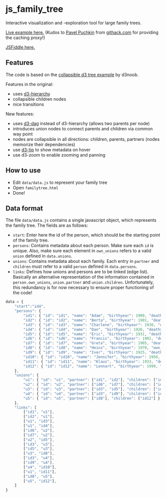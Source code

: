 # js_family_tree

Interactive visualization and -exploration tool for large family trees.


[Live example here.](https://rawcdn.githack.com/BenPortner/js_family_tree/31118b43b0933e8ff1f3210e32ae9e9d347da365/familytree.html) (Kudos to [Pavel Puchkin](https://neoascetic.me/) from [githack.com](https://raw.githack.com/) for providing the caching proxy!)

[JSFiddle here.](https://jsfiddle.net/BenPortner/6mnt1wy4/18/)

## Features

The code is based on the [collapsible d3 tree example](https://bl.ocks.org/d3noob/43a860bc0024792f8803bba8ca0d5ecd) by d3noob.

Features in the original:
- uses [d3-hierarchy](https://github.com/d3/d3-hierarchy)
- collapsible children nodes
- nice transitions
 
New features:
- uses [d3-dag](https://github.com/erikbrinkman/d3-dag) instead of d3-hierarchy (allows two parents per node)
- introduces union nodes to connect parents and children via common way point
- nodes are collapsible in all directions: children, parents, partners (nodes memorize their dependencies)
- use [d3-tip](https://github.com/caged/d3-tip) to show metadata on hover
- use d3-zoom to enable zooming and panning

## How to use

- Edit `data/data.js` to represent your family tree
- Open `familytree.html`
- Done!

## Data format

The file `data/data.js` contains a single javascript object, which represents the family tree. The fields are as follows:

- `start`: Enter here the id of the person, which should be the starting point of the family tree.
- `persons`: Contains metadata about each person. Make sure each `id` is unique. Also, make sure each element in `own_unions` refers to a valid `union` defined in `data.unions`.
- `unions`: Contains metadata about each family. Each entry in `partner` and `children` must refer to a valid `person` defined in `data.persons`.
- `links`: Defines how unions and persons are to be linked (edge list). Basically an alternative representation of the information contained in `person.own_unions`, `union.partner` and `union.children`. Unfortunately, this redundancy is for now necessary to ensure proper functioning of the code!

```javascript
data = {
    "start":"id4",
    "persons": {
        "id1": { "id": "id1", "name": "Adam", "birthyear": 1900, "deathyear": 1980, "own_unions": ["u1"], "birthplace":"Alberta", "deathplace":"Austin"},
        "id2": { "id": "id2", "name": "Berta", "birthyear": 1901, "deathyear": 1985, "own_unions": ["u1"], "birthplace":"Berlin", "deathplace":"Bern" },
        "id3": { "id": "id3", "name": "Charlene", "birthyear": 1930, "deathyear": 2010, "own_unions": ["u3", "u4"], "parent_union": "u1", "birthplace":"Château", "deathplace":"Cuxhaven" },
        "id4": { "id": "id4", "name": "Dan", "birthyear": 1926, "deathyear": 2009, "own_unions": [], "parent_union": "u1", "birthplace":"den Haag", "deathplace":"Derince" },
        "id5": { "id": "id5", "name": "Eric", "birthyear": 1931, "deathyear": 2015, "own_unions": ["u3"], "parent_union": "u2", "birthplace":"Essen", "deathplace":"Edinburgh" },
        "id6": { "id": "id6", "name": "Francis", "birthyear": 1902, "deathyear": 1970, "own_unions": ["u2"], "birthplace":"Firenze", "deathplace":"Faizabad" },
        "id7": { "id": "id7", "name": "Greta", "birthyear": 1905, "deathyear": 1990, "own_unions": ["u2"] },
        "id8": { "id": "id8", "name": "Heinz", "birthyear": 1970, "own_unions": ["u5"], "parent_union": "u3" },
        "id9": { "id": "id9", "name": "Iver", "birthyear": 1925, "deathyear": 1963, "own_unions": ["u4"] },
        "id10": { "id": "id10", "name": "Jennifer", "birthyear": 1950, "own_unions": [], "parent_union": "u4" },
        "id11": { "id": "id11", "name": "Klaus", "birthyear": 1933, "deathyear": 2013, "own_unions": [], "parent_union": "u1" },
        "id12": { "id": "id12", "name": "Lennart", "birthyear": 1999, "own_unions": [], "parent_union": "u5" },
    },
    "unions": {
        "u1": { "id": "u1", "partner": ["id1", "id2"], "children": ["id3", "id4", "id11"] },
        "u2": { "id": "u2", "partner": ["id6", "id7"], "children": ["id5"] },
        "u3": { "id": "u3", "partner": ["id3", "id5"], "children": ["id8"] },
        "u4": { "id": "u4", "partner": ["id3", "id9"], "children": ["id10"] },
        "u5": { "id": "u5", "partner": ["id8"], "children": ["id12"] },
    },
    "links": [
        ["id1", "u1"],
        ["id2", "u1"],
        ["u1", "id3"],
        ["u1", "id4"],
        ["id6", "u2"],
        ["id7", "u2"],
        ["u2", "id5"],
        ["id3", "u3"],
        ["id5", "u3"],
        ["u3", "id8"],
        ["id3", "u4"],
        ["id9", "u4"],
        ["u4", "id10"],
        ["u1", "id11"],
        ["id8", "u5"],
        ["u5", "id12"],
    ]
}
```
